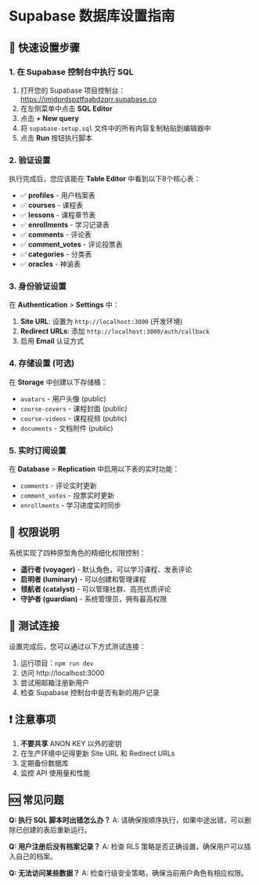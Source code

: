# Supabase 数据库设置指南

## 🌟 快速设置步骤

### 1. 在 Supabase 控制台中执行 SQL

1. 打开您的 Supabase 项目控制台：https://imidprdspztfqabdzqrr.supabase.co
2. 在左侧菜单中点击 **SQL Editor**
3. 点击 **+ New query**
4. 将 `supabase-setup.sql` 文件中的所有内容复制粘贴到编辑器中
5. 点击 **Run** 按钮执行脚本

### 2. 验证设置

执行完成后，您应该能在 **Table Editor** 中看到以下8个核心表：

- ✅ **profiles** - 用户档案表
- ✅ **courses** - 课程表  
- ✅ **lessons** - 课程章节表
- ✅ **enrollments** - 学习记录表
- ✅ **comments** - 评论表
- ✅ **comment_votes** - 评论投票表
- ✅ **categories** - 分类表
- ✅ **oracles** - 神谕表

### 3. 身份验证设置

在 **Authentication** > **Settings** 中：

1. **Site URL**: 设置为 `http://localhost:3000` (开发环境)
2. **Redirect URLs**: 添加 `http://localhost:3000/auth/callback`
3. 启用 **Email** 认证方式

### 4. 存储设置 (可选)

在 **Storage** 中创建以下存储桶：

- `avatars` - 用户头像 (public)
- `course-covers` - 课程封面 (public)  
- `course-videos` - 课程视频 (public)
- `documents` - 文档附件 (public)

### 5. 实时订阅设置

在 **Database** > **Replication** 中启用以下表的实时功能：

- `comments` - 评论实时更新
- `comment_votes` - 投票实时更新
- `enrollments` - 学习进度实时同步

## 🔐 权限说明

系统实现了四种原型角色的精细化权限控制：

- **遥行者 (voyager)** - 默认角色，可以学习课程、发表评论
- **启明者 (luminary)** - 可以创建和管理课程
- **领航者 (catalyst)** - 可以管理社群、高亮优质评论  
- **守护者 (guardian)** - 系统管理员，拥有最高权限

## 🧪 测试连接

设置完成后，您可以通过以下方式测试连接：

1. 运行项目：`npm run dev`
2. 访问 http://localhost:3000
3. 尝试用邮箱注册新用户
4. 检查 Supabase 控制台中是否有新的用户记录

## ❗ 注意事项

1. **不要共享** ANON KEY 以外的密钥
2. 在生产环境中记得更新 Site URL 和 Redirect URLs
3. 定期备份数据库
4. 监控 API 使用量和性能

## 🆘 常见问题

**Q: 执行 SQL 脚本时出错怎么办？**
A: 请确保按顺序执行，如果中途出错，可以删除已创建的表后重新运行。

**Q: 用户注册后没有档案记录？**
A: 检查 RLS 策略是否正确设置，确保用户可以插入自己的档案。

**Q: 无法访问某些数据？**
A: 检查行级安全策略，确保当前用户角色有相应权限。